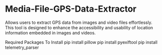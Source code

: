 # Media-File-GPS-Data-Extractor
Allows users to extract GPS data from images and video files effortlessly. This tool is designed to enhance the accessibility and usability of location information embedded in images and  videos. 


Required Packages To Install
pip install pillow
pip install pyexiftool
pip install telemetry_parser
